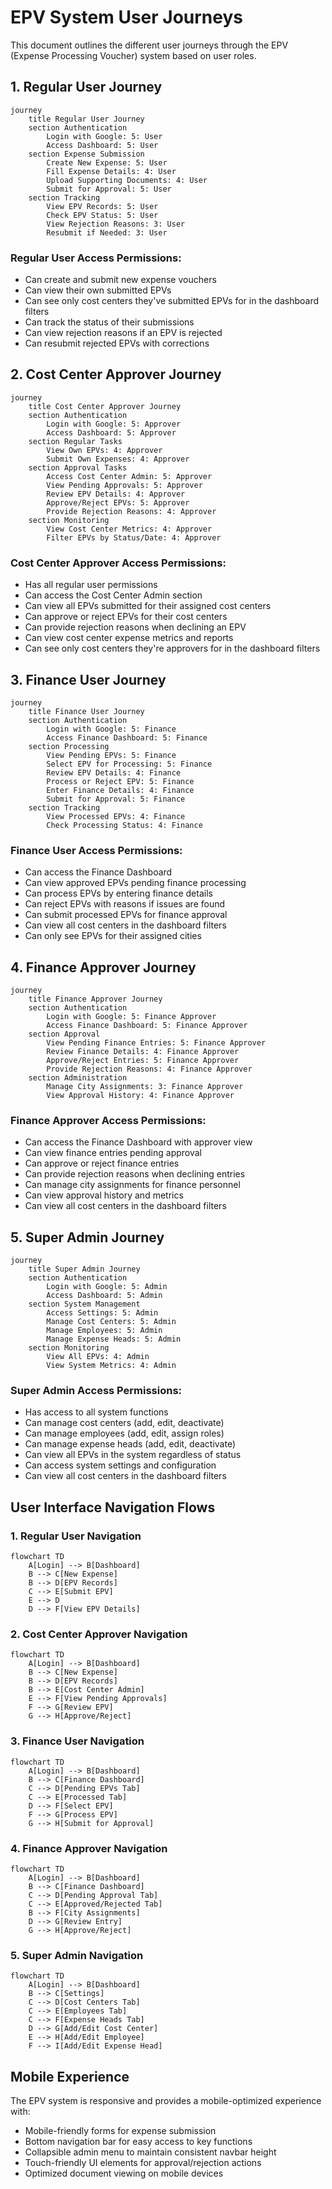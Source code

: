 # EPV System User Journeys

This document outlines the different user journeys through the EPV (Expense Processing Voucher) system based on user roles.

## 1. Regular User Journey

```mermaid
journey
    title Regular User Journey
    section Authentication
        Login with Google: 5: User
        Access Dashboard: 5: User
    section Expense Submission
        Create New Expense: 5: User
        Fill Expense Details: 4: User
        Upload Supporting Documents: 4: User
        Submit for Approval: 5: User
    section Tracking
        View EPV Records: 5: User
        Check EPV Status: 5: User
        View Rejection Reasons: 3: User
        Resubmit if Needed: 3: User
```

### Regular User Access Permissions:
- Can create and submit new expense vouchers
- Can view their own submitted EPVs
- Can see only cost centers they've submitted EPVs for in the dashboard filters
- Can track the status of their submissions
- Can view rejection reasons if an EPV is rejected
- Can resubmit rejected EPVs with corrections

## 2. Cost Center Approver Journey

```mermaid
journey
    title Cost Center Approver Journey
    section Authentication
        Login with Google: 5: Approver
        Access Dashboard: 5: Approver
    section Regular Tasks
        View Own EPVs: 4: Approver
        Submit Own Expenses: 4: Approver
    section Approval Tasks
        Access Cost Center Admin: 5: Approver
        View Pending Approvals: 5: Approver
        Review EPV Details: 4: Approver
        Approve/Reject EPVs: 5: Approver
        Provide Rejection Reasons: 4: Approver
    section Monitoring
        View Cost Center Metrics: 4: Approver
        Filter EPVs by Status/Date: 4: Approver
```

### Cost Center Approver Access Permissions:
- Has all regular user permissions
- Can access the Cost Center Admin section
- Can view all EPVs submitted for their assigned cost centers
- Can approve or reject EPVs for their cost centers
- Can provide rejection reasons when declining an EPV
- Can view cost center expense metrics and reports
- Can see only cost centers they're approvers for in the dashboard filters

## 3. Finance User Journey

```mermaid
journey
    title Finance User Journey
    section Authentication
        Login with Google: 5: Finance
        Access Finance Dashboard: 5: Finance
    section Processing
        View Pending EPVs: 5: Finance
        Select EPV for Processing: 5: Finance
        Review EPV Details: 4: Finance
        Process or Reject EPV: 5: Finance
        Enter Finance Details: 4: Finance
        Submit for Approval: 5: Finance
    section Tracking
        View Processed EPVs: 4: Finance
        Check Processing Status: 4: Finance
```

### Finance User Access Permissions:
- Can access the Finance Dashboard
- Can view approved EPVs pending finance processing
- Can process EPVs by entering finance details
- Can reject EPVs with reasons if issues are found
- Can submit processed EPVs for finance approval
- Can view all cost centers in the dashboard filters
- Can only see EPVs for their assigned cities

## 4. Finance Approver Journey

```mermaid
journey
    title Finance Approver Journey
    section Authentication
        Login with Google: 5: Finance Approver
        Access Finance Dashboard: 5: Finance Approver
    section Approval
        View Pending Finance Entries: 5: Finance Approver
        Review Finance Details: 4: Finance Approver
        Approve/Reject Entries: 5: Finance Approver
        Provide Rejection Reasons: 4: Finance Approver
    section Administration
        Manage City Assignments: 3: Finance Approver
        View Approval History: 4: Finance Approver
```

### Finance Approver Access Permissions:
- Can access the Finance Dashboard with approver view
- Can view finance entries pending approval
- Can approve or reject finance entries
- Can provide rejection reasons when declining entries
- Can manage city assignments for finance personnel
- Can view approval history and metrics
- Can view all cost centers in the dashboard filters

## 5. Super Admin Journey

```mermaid
journey
    title Super Admin Journey
    section Authentication
        Login with Google: 5: Admin
        Access Dashboard: 5: Admin
    section System Management
        Access Settings: 5: Admin
        Manage Cost Centers: 5: Admin
        Manage Employees: 5: Admin
        Manage Expense Heads: 5: Admin
    section Monitoring
        View All EPVs: 4: Admin
        View System Metrics: 4: Admin
```

### Super Admin Access Permissions:
- Has access to all system functions
- Can manage cost centers (add, edit, deactivate)
- Can manage employees (add, edit, assign roles)
- Can manage expense heads (add, edit, deactivate)
- Can view all EPVs in the system regardless of status
- Can access system settings and configuration
- Can view all cost centers in the dashboard filters

## User Interface Navigation Flows

### 1. Regular User Navigation

```mermaid
flowchart TD
    A[Login] --> B[Dashboard]
    B --> C[New Expense]
    B --> D[EPV Records]
    C --> E[Submit EPV]
    E --> D
    D --> F[View EPV Details]
```

### 2. Cost Center Approver Navigation

```mermaid
flowchart TD
    A[Login] --> B[Dashboard]
    B --> C[New Expense]
    B --> D[EPV Records]
    B --> E[Cost Center Admin]
    E --> F[View Pending Approvals]
    F --> G[Review EPV]
    G --> H[Approve/Reject]
```

### 3. Finance User Navigation

```mermaid
flowchart TD
    A[Login] --> B[Dashboard]
    B --> C[Finance Dashboard]
    C --> D[Pending EPVs Tab]
    C --> E[Processed Tab]
    D --> F[Select EPV]
    F --> G[Process EPV]
    G --> H[Submit for Approval]
```

### 4. Finance Approver Navigation

```mermaid
flowchart TD
    A[Login] --> B[Dashboard]
    B --> C[Finance Dashboard]
    C --> D[Pending Approval Tab]
    C --> E[Approved/Rejected Tab]
    B --> F[City Assignments]
    D --> G[Review Entry]
    G --> H[Approve/Reject]
```

### 5. Super Admin Navigation

```mermaid
flowchart TD
    A[Login] --> B[Dashboard]
    B --> C[Settings]
    C --> D[Cost Centers Tab]
    C --> E[Employees Tab]
    C --> F[Expense Heads Tab]
    D --> G[Add/Edit Cost Center]
    E --> H[Add/Edit Employee]
    F --> I[Add/Edit Expense Head]
```

## Mobile Experience

The EPV system is responsive and provides a mobile-optimized experience with:

- Mobile-friendly forms for expense submission
- Bottom navigation bar for easy access to key functions
- Collapsible admin menu to maintain consistent navbar height
- Touch-friendly UI elements for approval/rejection actions
- Optimized document viewing on mobile devices
